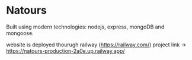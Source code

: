 # Natours

Built using modern technologies: nodejs, express, mongoDB and mongoose.

website is deployed thourugh railway (https://railway.com/) 
project link -> https://natours-production-2a0e.up.railway.app/
